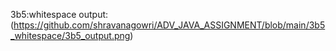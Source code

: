 3b5:whitespace
output:(https://github.com/shravanagowri/ADV_JAVA_ASSIGNMENT/blob/main/3b5_whitespace/3b5_output.png)
